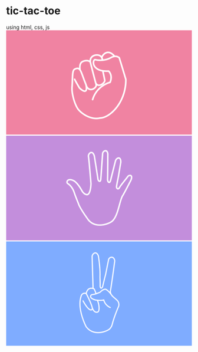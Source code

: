 # tic-tac-toe
using html, css, js
![alt text](rock.png)
![alt text](paper.png)
![alt text](scissors.png)